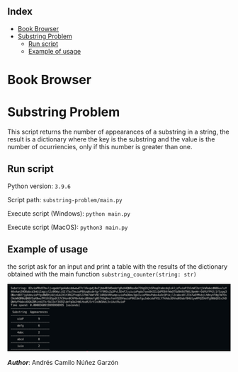 
## Index

- [Book Browser](#book-browser)
- [Substring Problem](#substring-problem)
  - [Run script](#run-script)
  - [Example of usage](#example-of-usage)

# Book Browser



# Substring Problem

This script returns the number of appearances of a substring in a string, the result is a dictionary where the key is the substring and the value is the number of ocurriencies, only if this number is greater than one.

## Run script

Python version: `3.9.6`

Script path: `substring-problem/main.py`

Execute script (Windows): `python main.py`

Execute script (MacOS): `python3 main.py`

## Example of usage

the script ask for an input and print a table with the results of the dictionary obtained with the main function `substring_counter(string: str)`

![substrings-test](readme-images/substrings-test.png)

**_Author_**: Andrés Camilo Núñez Garzón